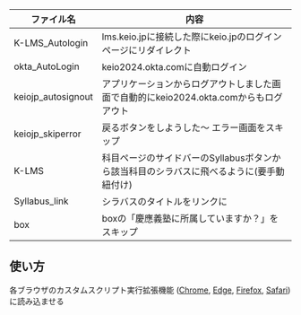 | ファイル名       | 内容                                                                                     |
| ---------------- | ---------------------------------------------------------------------------------------- |
| K-LMS_Autologin  | lms.keio.jpに接続した際にkeio.jpのログインページにリダイレクト                           |
| okta_AutoLogin | keio2024.okta.comに自動ログイン                                                                    |
| keiojp_autosignout | アプリケーションからログアウトしました画面で自動的にkeio2024.okta.comからもログアウト |
| keiojp_skiperror | 戻るボタンをしようした～ エラー画面をスキップ |
| K-LMS            | 科目ページのサイドバーのSyllabusボタンから該当科目のシラバスに飛べるように(要手動紐付け) |
| Syllabus_link    | シラバスのタイトルをリンクに                                                             |
| box              | boxの「慶應義塾に所属していますか？」をスキップ                                          |

## 使い方
各ブラウザのカスタムスクリプト実行拡張機能 ([Chrome](https://chrome.google.com/webstore/detail/tampermonkey/dhdgffkkebhmkfjojejmpbldmpobfkfo?hl=ja), [Edge](https://microsoftedge.microsoft.com/addons/detail/tampermonkey/iikmkjmpaadaobahmlepeloendndfphd?hl=ja-JP), [Firefox](https://addons.mozilla.org/ja/firefox/addon/tampermonkey/), [Safari](https://apps.apple.com/jp/app/userscripts/id1463298887)) に読み込ませる
